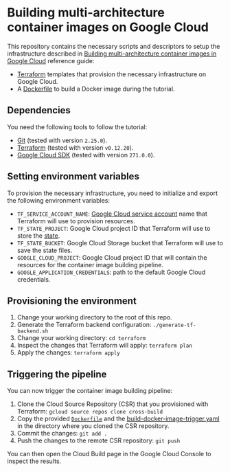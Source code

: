 # Building multi-architecture container images on Google Cloud

This repository contains the necessary scripts and descriptors to setup the
infrastructure described in
[Building multi-architecture container images in Google Cloud](https://cloud.google.com/solutions/)
reference guide:

- [Terraform](https://www.terraform.io/) templates that provision the necessary
    infrastructure on Google Cloud.
- A [Dockerfile](https://docs.docker.com/engine/reference/builder/) to build a
    Docker image during the tutorial.

## Dependencies

You need the following tools to follow the tutorial:

- [Git](https://git-scm.com/) (tested with version `2.25.0`).
- [Terraform](https://www.terraform.io/) (tested with version `v0.12.20`).
- [Google Cloud SDK](https://cloud.google.com/sdk) (tested with version `271.0.0`).

## Setting environment variables

To provision the necessary infrastructure, you need to initialize and export the
following environment variables:

- `TF_SERVICE_ACCOUNT_NAME`: [Google Cloud service account](https://cloud.google.com/iam/docs/understanding-service-accounts)
    name that Terraform will use to provision resources.
- `TF_STATE_PROJECT`: Google Cloud project ID that Terraform will use to store
    the [state](https://www.terraform.io/docs/state/index.html).
- `TF_STATE_BUCKET`: Google Cloud Storage bucket that Terraform will use to save
    the state files.
- `GOOGLE_CLOUD_PROJECT`: Google Cloud project ID that will contain the
    resources for the container image building pipeline.
- `GOOGLE_APPLICATION_CREDENTIALS`: path to the default Google Cloud
    credentials.

## Provisioning the environment

1. Change your working directory to the root of this repo.
1. Generate the Terraform backend configuration: `./generate-tf-backend.sh`
1. Change your working directory: `cd terraform`
1. Inspect the changes that Terraform will apply: `terraform plan`
1. Apply the changes: `terraform apply`

## Triggering the pipeline

You can now trigger the container image building pipeline:

1. Clone the Cloud Source Repository (CSR) that you provisioned with Terraform: `gcloud source repos clone cross-build`
1. Copy the provided [`Dockerfile`](terraform/cloud-build/Dockerfile) and the
    [build-docker-image-trigger.yaml](terraform/cloud-build/build-docker-image-trigger.yaml)
    in the directory where you cloned the CSR repository.
1. Commit the changes: `git add .`
1. Push the changes to the remote CSR repository: `git push`

You can then open the Cloud Build page in the Google Cloud Console to inspect
the results.
